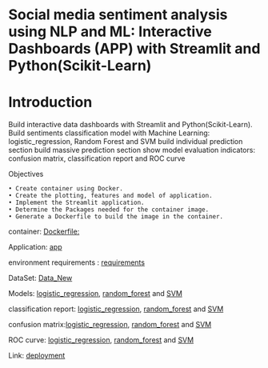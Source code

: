# Social media sentiment analysis using NLP and ML: Interactive Dashboards (APP) with Streamlit and Python(Scikit-Learn)

# Introduction

Build interactive data dashboards with Streamlit and Python(Scikit-Learn). 
Build sentiments classification model with Machine Learning: logistic_regression, Random Forest and SVM
build individual prediction section
build massive prediction section
show model evaluation indicators: confusion matrix, classification report and ROC curve

Objectives

    • Create container using Docker.
    • Create the plotting, features and model of application.
    • Implement the Streamlit application.
    • Determine the Packages needed for the container image.
    • Generate a Dockerfile to build the image in the container.

container: [Dockerfile:](https://github.com/jwanxanqak/Social-media-sentiment-analysis-using-NLP-ML-and-DL-Interactive-Dashboards-APP-with-Streamlit/blob/main/Dockerfile)  

Application: [app](https://github.com/jwanxanqak/Social-media-sentiment-analysis-using-NLP-ML-and-DL-Interactive-Dashboards-APP-with-Streamlit/blob/main/app.py)

environment requirements : [requirements](https://github.com/jwanxanqak/Social-media-sentiment-analysis-using-NLP-ML-and-DL-Interactive-Dashboards-APP-with-Streamlit/blob/main/requirements.txt)

DataSet: [Data_New](https://github.com/jwanxanqak/Social-media-sentiment-analysis-using-NLP-ML-and-DL-Interactive-Dashboards-APP-with-Streamlit/blob/main/data_list.csv)

Models: [logistic_regression](https://github.com/jwanxanqak/Social-media-sentiment-analysis-using-NLP-ML-and-DL-Interactive-Dashboards-APP-with-Streamlit/blob/main/logistic_model.pkl), [random_forest](https://github.com/jwanxanqak/Social-media-sentiment-analysis-using-NLP-ML-and-DL-Interactive-Dashboards-APP-with-Streamlit/blob/main/rf_model.pkl) and [SVM](https://github.com/jwanxanqak/Social-media-sentiment-analysis-using-NLP-ML-and-DL-Interactive-Dashboards-APP-with-Streamlit/blob/main/svm_model.pkl)

classification report: [logistic_regression](https://github.com/jwanxanqak/Social-media-sentiment-analysis-using-NLP-ML-and-DL-Interactive-Dashboards-APP-with-Streamlit/blob/main/logistic_classification_report.txt), [random_forest](https://github.com/jwanxanqak/Social-media-sentiment-analysis-using-NLP-ML-and-DL-Interactive-Dashboards-APP-with-Streamlit/blob/main/rf_classification_report.txt) and [SVM](https://github.com/jwanxanqak/Social-media-sentiment-analysis-using-NLP-ML-and-DL-Interactive-Dashboards-APP-with-Streamlit/blob/main/svm_classification_report.txt)

confusion matrix:[logistic_regression](https://github.com/jwanxanqak/Social-media-sentiment-analysis-using-NLP-ML-and-DL-Interactive-Dashboards-APP-with-Streamlit/blob/main/logistic_regression_confusion_matrix.png), [random_forest](https://github.com/jwanxanqak/Social-media-sentiment-analysis-using-NLP-ML-and-DL-Interactive-Dashboards-APP-with-Streamlit/blob/main/random_forest_confusion_matrix.png) and [SVM](https://github.com/jwanxanqak/Social-media-sentiment-analysis-using-NLP-ML-and-DL-Interactive-Dashboards-APP-with-Streamlit/blob/main/svm_confusion_matrix.png)

ROC curve: [logistic_regression](https://github.com/jwanxanqak/Social-media-sentiment-analysis-using-NLP-ML-and-DL-Interactive-Dashboards-APP-with-Streamlit/blob/main/logistic_regression_roc_curve.png), [random_forest](https://github.com/jwanxanqak/Social-media-sentiment-analysis-using-NLP-ML-and-DL-Interactive-Dashboards-APP-with-Streamlit/blob/main/random_forest_roc_curve.png) and [SVM](https://github.com/jwanxanqak/Social-media-sentiment-analysis-using-NLP-ML-and-DL-Interactive-Dashboards-APP-with-Streamlit/blob/main/svm_roc_curve.png)


Link: [deployment]()
